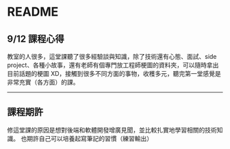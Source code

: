 # README

##  9/12 課程心得

教室的人很多，這堂課聽了很多經驗談與知識，除了技術還有心態、面試、side project、各種小故事，還有老師有個專門放工程師梗圖的資料夾，可以隨時拿出目前話題的梗圖 XD，接觸到很多不同方面的事物，收穫多元，聽完第一堂感覺是非常充實（各方面）的課。

---

## 課程期許
修這堂課的原因是想對後端和軟體開發增廣見聞，並比較扎實地學習相關的技術知識。
也期許自己可以培養起寫筆記的習慣（練習輸出）

